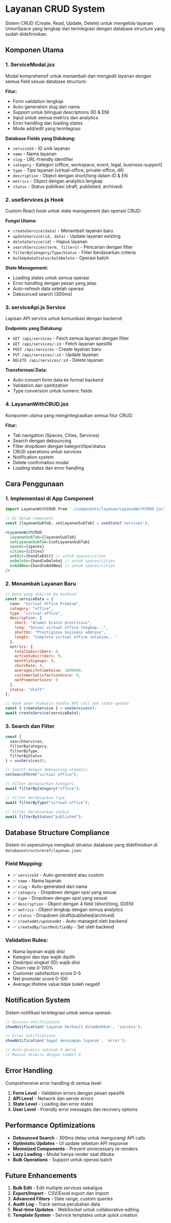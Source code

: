 # Layanan CRUD System

Sistem CRUD (Create, Read, Update, Delete) untuk mengelola layanan UnionSpace yang lengkap dan terintegrasi dengan database structure yang sudah didefinisikan.

## Komponen Utama

### 1. ServiceModal.jsx
Modal komprehensif untuk menambah dan mengedit layanan dengan semua field sesuai database structure:

**Fitur:**
- Form validation lengkap
- Auto-generation slug dari nama
- Support untuk bilingual descriptions (ID & EN)
- Input untuk semua metrics dan analytics
- Error handling dan loading states
- Mode add/edit yang terintegrasi

**Database Fields yang Didukung:**
- `serviceId` - ID unik layanan
- `name` - Nama layanan
- `slug` - URL-friendly identifier
- `category` - Kategori (office, workspace, event, legal, business-support)
- `type` - Tipe layanan (virtual-office, private-office, dll)
- `description` - Object dengan short/long dalam ID & EN
- `metrics` - Object dengan analytics lengkap
- `status` - Status publikasi (draft, published, archived)

### 2. useServices.js Hook
Custom React hook untuk state management dan operasi CRUD:

**Fungsi Utama:**
- `createService(data)` - Menambah layanan baru
- `updateService(id, data)` - Update layanan existing
- `deleteService(id)` - Hapus layanan
- `searchServices(term, filters)` - Pencarian dengan filter
- `filterByCategory/Type/Status` - Filter berdasarkan criteria
- `bulkUpdateStatus/bulkDelete` - Operasi batch

**State Management:**
- Loading states untuk semua operasi
- Error handling dengan pesan yang jelas
- Auto-refresh data setelah operasi
- Debounced search (300ms)

### 3. serviceApi.js Service
Lapisan API service untuk komunikasi dengan backend:

**Endpoints yang Didukung:**
- `GET /api/services` - Fetch semua layanan dengan filter
- `GET /api/services/:id` - Fetch layanan spesifik
- `POST /api/services` - Create layanan baru
- `PUT /api/services/:id` - Update layanan
- `DELETE /api/services/:id` - Delete layanan

**Transformasi Data:**
- Auto-convert form data ke format backend
- Validation dan sanitization
- Type conversion untuk numeric fields

### 4. LayananWithCRUD.jsx
Komponen utama yang mengintegrasikan semua fitur CRUD:

**Fitur:**
- Tab navigation (Spaces, Cities, Services)
- Search dengan debouncing
- Filter dropdown dengan kategori/tipe/status
- CRUD operations untuk services
- Notification system
- Delete confirmation modal
- Loading states dan error handling

## Cara Penggunaan

### 1. Implementasi di App Component

```jsx
import LayananWithCRUD from './components/layanan/LayananWithCRUD.jsx';

// Di dalam component
const [layananSubTab, setLayananSubTab] = useState('services');

<LayananWithCRUD
  layananSubTab={layananSubTab}
  setLayananSubTab={setLayananSubTab}
  spaces={spaces}
  cities={cities}
  onEdit={handleEdit} // untuk spaces/cities
  onDelete={handleDelete} // untuk spaces/cities
  onAddNew={handleAddNew} // untuk spaces/cities
/>
```

### 2. Menambah Layanan Baru

```jsx
// Data yang dikirim ke backend
const serviceData = {
  name: "Virtual Office Premium",
  category: "office",
  type: "virtual-office",
  description: {
    short: "Alamat bisnis prestisius",
    long: "Solusi virtual office lengkap...",
    shortEn: "Prestigious business address",
    longEn: "Complete virtual office solution..."
  },
  metrics: {
    totalSubscribers: 0,
    activeSubscribers: 0,
    monthlySignups: 0,
    churnRate: 0,
    averageLifetimeValue: 1800000,
    customerSatisfactionScore: 0,
    netPromoterScore: 0
  },
  status: "draft"
};

// Hook akan otomatis handle API call dan state update
const { createService } = useServices();
await createService(serviceData);
```

### 3. Search dan Filter

```jsx
const { 
  searchServices, 
  filterByCategory, 
  filterByType, 
  filterByStatus 
} = useServices();

// Search dengan debouncing otomatis
setSearchTerm("virtual office");

// Filter berdasarkan kategori
await filterByCategory("office");

// Filter berdasarkan tipe
await filterByType("virtual-office");

// Filter berdasarkan status
await filterByStatus("published");
```

## Database Structure Compliance

Sistem ini sepenuhnya mengikuti struktur database yang didefinisikan di `databasestructureref/layanan.json`:

### Field Mapping:
- ✅ `serviceId` - Auto-generated atau custom
- ✅ `name` - Nama layanan
- ✅ `slug` - Auto-generated dari nama
- ✅ `category` - Dropdown dengan opsi yang sesuai
- ✅ `type` - Dropdown dengan opsi yang sesuai
- ✅ `description` - Object dengan 4 field (short/long, ID/EN)
- ✅ `metrics` - Object lengkap dengan semua analytics
- ✅ `status` - Dropdown (draft/published/archived)
- ✅ `createdAt/updatedAt` - Auto-managed oleh backend
- ✅ `createdBy/lastModifiedBy` - Set oleh backend

### Validation Rules:
- Nama layanan wajib diisi
- Kategori dan tipe wajib dipilih
- Deskripsi singkat (ID) wajib diisi
- Churn rate 0-100%
- Customer satisfaction score 0-5
- Net promoter score 0-100
- Average lifetime value tidak boleh negatif

## Notification System

Sistem notifikasi terintegrasi untuk semua operasi:

```jsx
// Success notifications
showNotification('Layanan berhasil ditambahkan', 'success');

// Error notifications  
showNotification('Gagal menyimpan layanan', 'error');

// Auto-dismiss setelah 5 detik
// Manual dismiss dengan tombol X
```

## Error Handling

Comprehensive error handling di semua level:

1. **Form Level** - Validation errors dengan pesan spesifik
2. **API Level** - Network dan server errors
3. **State Level** - Loading dan error states
4. **User Level** - Friendly error messages dan recovery options

## Performance Optimizations

- **Debounced Search** - 300ms delay untuk mengurangi API calls
- **Optimistic Updates** - UI update sebelum API response
- **Memoized Components** - Prevent unnecessary re-renders
- **Lazy Loading** - Modal hanya render saat dibuka
- **Bulk Operations** - Support untuk operasi batch

## Future Enhancements

1. **Bulk Edit** - Edit multiple services sekaligus
2. **Export/Import** - CSV/Excel export dan import
3. **Advanced Filters** - Date range, custom queries
4. **Audit Log** - Track semua perubahan data
5. **Real-time Updates** - WebSocket untuk collaborative editing
6. **Template System** - Service templates untuk quick creation 